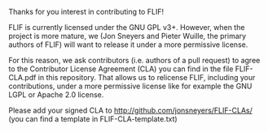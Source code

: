 
Thanks for you interest in contributing to FLIF!

FLIF is currently licensed under the GNU GPL v3+.
However, when the project is more mature, we (Jon Sneyers and Pieter Wuille, the primary authors of FLIF) will want to release it under a more permissive license.

For this reason, we ask contributors (i.e. authors of a pull request) to agree to the Contributor License Agreement (CLA) you can
find in the file FLIF-CLA.pdf in this repository. That allows us to relicense FLIF, including your contributions, under a more
permissive license like for example the GNU LGPL or Apache 2.0 license.

Please add your signed CLA to http://github.com/jonsneyers/FLIF-CLAs/
(you can find a template in FLIF-CLA-template.txt)
